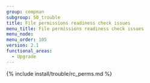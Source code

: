 ```yaml
---
group: compman
subgroup: 50_trouble
title: File permissions readiness check issues
menu_title: File permissions readiness check issues
menu_node:
menu_order: 105
version: 2.1
functional_areas:
  - Upgrade
---
```


{% include install/trouble/rc_perms.md %}
